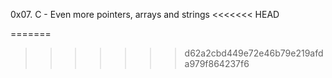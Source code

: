 0x07. C - Even more pointers, arrays and strings
<<<<<<< HEAD

=======
>>>>>>> d62a2cbd449e72e46b79e219afda979f864237f6
